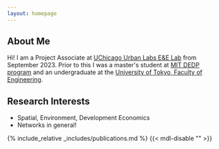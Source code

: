 ```yaml
---
layout: homepage
---
```


## About Me

Hi! I am a Project Associate at [UChicago Urban Labs E&E Lab](https://urbanlabs.uchicago.edu/labs/energy-environment) from September 2023. Prior to this I was a master's student at [MIT DEDP program](https://economics.mit.edu/academic-programs/masters-programs/masters-data-economics-and-design-policy-dedp) and an undergraduate at the [University of Tokyo, Faculty of Engineering](https://www.si.t.u-tokyo.ac.jp/course/psi/).

## Research Interests

- Spatial, Environment, Development Economics
- Networks in general!

{% include_relative _includes/publications.md %} {{< mdl-disable "<!-- markdownlint-disable MD037 -->" >}}
